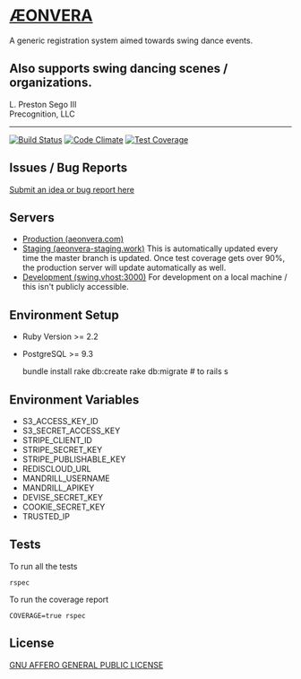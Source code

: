 # [ÆONVERA](https://www.aeonvera.com)

 A generic registration system aimed towards swing dance events.

 Also supports swing dancing scenes / organizations.
 ------------------------------

 L. Preston Sego III  
 Precognition, LLC

 ------------------------------

 [![Build Status](http://img.shields.io/travis/NullVoxPopuli/aeonvera.svg?style=flat-square)](https://travis-ci.org/NullVoxPopuli/aeonvera)
 [![Code Climate](http://img.shields.io/codeclimate/github/NullVoxPopuli/aeonvera.svg?style=flat-square)](https://codeclimate.com/github/NullVoxPopuli/aeonvera)
 [![Test Coverage](http://img.shields.io/codeclimate/coverage/github/NullVoxPopuli/aeonvera.svg?style=flat-square)](https://codeclimate.com/github/NullVoxPopuli/aeonvera)


## Issues / Bug Reports

 [Submit an idea or bug report here](https://github.com/NullVoxPopuli/aeonvera/issues)

## Servers

  * [Production (aeonvera.com)](https://www.aeonvera.com)
  * [Staging (aeonvera-staging.work)](http://aeonvera-staging.work/)
    This is automatically updated every time the master branch is updated. Once test coverage gets over 90%, the production server will update automatically as well.
  * [Development (swing.vhost:3000)](http://swing.vhost:3000)
    For development on a local machine / this isn't publicly accessible.

## Environment Setup

  * Ruby Version >= 2.2
  * PostgreSQL >= 9.3

     bundle install
     rake db:create
     rake db:migrate # to
     rails s

## Environment Variables

  * S3_ACCESS_KEY_ID
  * S3_SECRET_ACCESS_KEY
  * STRIPE_CLIENT_ID
  * STRIPE_SECRET_KEY
  * STRIPE_PUBLISHABLE_KEY
  * REDISCLOUD_URL
  * MANDRILL_USERNAME
  * MANDRILL_APIKEY
  * DEVISE_SECRET_KEY
  * COOKIE_SECRET_KEY
  * TRUSTED_IP

## Tests

 To run all the tests

    rspec

 To run the coverage report

    COVERAGE=true rspec


## License

[GNU AFFERO GENERAL PUBLIC LICENSE](LICENSE.md)

